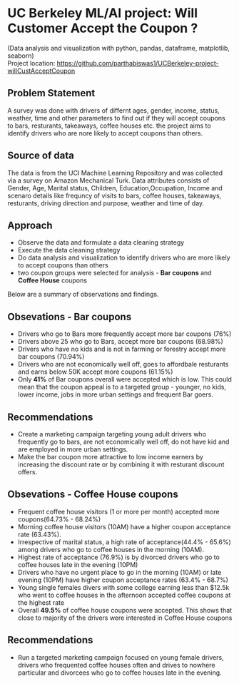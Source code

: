 # UC Berkeley ML/AI project: Will Customer Accept the Coupon ?
(Data analysis and visualization with python, pandas, dataframe, matplotlib, seaborn) \
Project location: https://github.com/parthabiswas1/UCBerkeley-project-willCustAcceptCoupon 

## Problem Statement

A survey was done with drivers of differnt ages, gender, income, status, weather, time and other parameters to find out if they will accept coupons to bars, resturants, takeaways, coffee houses etc. the project aims to identify drivers who are nore likely to accept coupons than others.

## Source of data

The data is from the UCI Machine Learning Repository and was collected via a survey on Amazon Mechanical Turk. Data attributes consists of Gender, Age, Marital status, Children, Education,Occupation, Income and scenaro details like frequncy of visits to bars, coffee houses, takeaways, resturants, driving direction and purpose, weather and time of day.

## Approach

- Observe the data and formulate a data cleaning strategy
- Execute the data cleaning strategy
- Do data analysis and visualization to identify drivers who are more likely to accept coupons than others
- two coupon groups were selected for analysis - **Bar coupons** and **Coffee House** coupons

Below are a summary of observations and findings.

## Obsevations - **Bar coupons**

- Drivers who go to Bars more frequently accept more bar coupons (76%)
- Drivers above 25 who go to Bars, accept more bar coupons (68.98%)
- Drivers who have no kids and is not in farming or forestry accept more bar coupons (70.94%)
- Drivers who are not economically well off, goes to affordbale resturants and earns below 50K accept more coupons (61.15%)
- Only **41%** of Bar coupons overall were accepted which is low. This could mean  that the coupon appeal is to a targeted group - younger, no kids, lower income, jobs in more urban settings and frequent Bar goers. 

## Recommendations

- Create a marketing campaign targeting young adult drivers who frequently go to bars, are not economically well off, do not have kid and are employed in more urban settings.
- Make the bar coupon more attractive to low income earners by increasing the discount rate or by combining it with resturant discount offers.

## Obsevations - **Coffee House coupons**

- Frequent coffee house visitors (1 or more per month) accepted more coupons(64.73% - 68.24%)
- Morning coffee house visitors (10AM) have a higher coupon acceptance rate (63.43%).
- Irrespective of marital status, a high rate of acceptance(44.4% - 65.6%) among drivers who go to coffee houses in the morning (10AM).
- Highest rate of acceptance (76.9%) is by divorced drivers who go to coffee houses late in the evening (10PM)
- Drivers who have no urgent place to go in the morning (10AM) or late evening (10PM) have higher coupon acceptance rates (63.4% - 68.7%)
- Young single females divers with some college earning less than $12.5k who went to coffee houses in the afternoon accepted coffee coupons at the highest rate
- Overall **49.5%** of coffee house coupons were accepted. This shows that close to majority of the  drivers were interested in Coffee House coupons</li>

## Recommendations
- Run a targeted marketing campaign focused on young female drivers, drivers who frequented coffee houses often and drives to nowhere particular and divorcees who go to coffee houses late in the evening.

